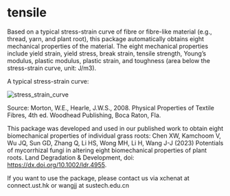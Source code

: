 # tensile
Based on a typical stress-strain curve of fibre or fibre-like material (e.g., thread, yarn, and plant root), this package automatically obtains eight mechanical properties of the material. The eight mechanical properties include yield strain, yield stress, break strain, tensile strength, Young’s modulus, plastic modulus, plastic strain, and toughness (area below the stress-strain curve, unit: J/m3).

A typical stress-strain curve:

![stress_strain_curve](https://user-images.githubusercontent.com/26657077/128602484-7ca1d6f3-b3ee-41f7-b7a3-9b4bd295f8bd.png)

Source: Morton, W.E., Hearle, J.W.S., 2008. Physical Properties of Textile Fibres, 4th ed. Woodhead Publishing, Boca Raton, Fla.

This package was developed and used in our published work to obtain eight biomechanical properties of individual grass roots:
Chen XW, Kamchoom V, Wu JQ, Sun GD, Zhang Q, Li HS, Wong MH, Li H, Wang J-J (2023) Potentials of mycorrhizal fungi in altering eight biomechanical properties of plant roots. Land Degradation & Development, doi: https://dx.doi.org/10.1002/ldr.4955. 

If you want to use the package, please contact us via xchenat at connect.ust.hk or wangjj at sustech.edu.cn
